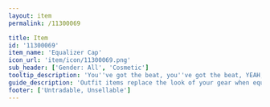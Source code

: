 ```yaml
---
layout: item
permalink: /11300069

title: Item
id: '11300069'
item_name: 'Equalizer Cap'
icon_url: 'item/icon/11300069.png'
sub_header: ['Gender: All', 'Cosmetic']
tooltip_description: 'You''ve got the beat, you''ve got the beat, YEAH, you''ve got the beat!'
guide_description: 'Outfit items replace the look of your gear when equipped.'
footer: ['Untradable, Unsellable']
---
```

